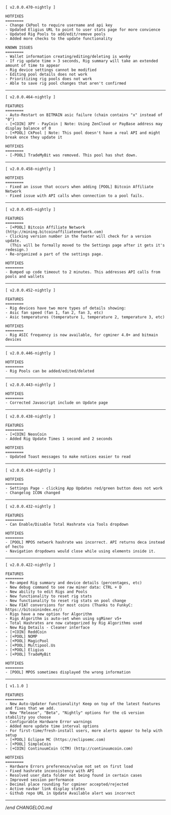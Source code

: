 
    [ v2.0.0.470-nightly ]

    HOTFIXES
    ========
    - Change CkPool to require username and api key
    - Updated Eligius URL to point to user stats page for more convience
    - Updated Rig Pools to add/edit/remove pools
    - Added more checks to the update functionality

    KNOWN ISSUES
    ========
    - Wallet information creating/editing/deleting is wonky
    - If rig update time > 3 seconds, Rig summary will take an extended amount of time to appear
    - Rig device settings cannot be modified
    - Editing pool details does not work
    - Prioritizing rig pools does not work
    - Able to save rig pool changes that aren't confirmed

---

    [ v2.0.0.464-nightly ]

    FEATURES
    ========
    - Auto-Restart on BITMAIN asic failure (chain contains "x" instead of "0")
    - [+COIN] XPY - PayCoin | Note: Using ZenCloud or PayBase address may display balance of 0
    - [+POOL] CkPool | Note: This pool doesn't have a real API and might break once they update it

    HOTFIXES
    ========
    - [-POOL] TradeMyBit was removed. This pool has shut down.

---

    [ v2.0.0.458-nightly ]

    HOTFIXES
    ========
    - Fixed an issue that occurs when adding [POOL] Bitcoin Affiliate Network
    - Fixed issue with API calls when connection to a pool fails.

---

    [ v2.0.0.455-nightly ]

    FEATURES
    ========
    - [+POOL] Bitcoin Affiliate Network (http://mining.bitcoinaffiliatenetwork.com)
    - Clicking version number in the footer will check for a version update.
      (This will be formally moved to the Settings page after it gets it's redesign.)
    - Re-organized a part of the settings page.

    HOTFIXES
    ========
    - Bumped up code timeout to 2 minutes. This addresses API calls from pools and wallets

---

    [ v2.0.0.452-nightly ]

    FEATURES
    ========
    - Rig devices have two more types of details showing:
    - Asic fan speed (fan 1, fan 2, fan 3, etc)
    - Asic temperatures (temperature 1, temperature 2, temperature 3, etc)

    HOTFIXES
    ========
    - Rig ASIC frequency is now available, for cgminer 4.0+ and bitmain devices

---

    [ v2.0.0.446-nightly ]

    HOTFIXES
    ========
    - Rig Pools can be added/edited/deleted

---

    [ v2.0.0.443-nightly ]

    HOTFIXES
    ========
    - Corrected Javascript include on Update page

---

    [ v2.0.0.438-nightly ]

    FEATURES
    ========
    - [+COIN] NeosCoin
    - Added Rig Update Times 1 second and 2 seconds

    HOTFIXES
    ========
    - Updated Toast messages to make notices easier to read

---

    [ v2.0.0.434-nightly ]

    HOTFIXES
    ========
    - Settings Page - clicking App Updates red/green button does not work
    - Changelog ICON changed

---

    [ v2.0.0.432-nightly ]

    FEATURES
    ========
    - Can Enable/Disable Total Hashrate via Tools dropdown

    HOTFIXES
    ========
    - [POOL] MPOS network hashrate was incorrect. API returns deca instead of hecto
    - Navigation dropdowns would close while using elements inside it.

---

    [ v2.0.0.422-nightly ]

    FEATURES
    ========
    - Re-amped Rig summary and device details (percentages, etc)
    - New debug command to see raw miner data: CTRL + D
    - New ability to edit Rigs and Pools
    - New functionality to reset rig stats
    - New functionality to reset rig stats on pool change
    - New FIAT conversions for most coins (Thanks to FunkyC: https://bitcoinindex.es/)
    - Rigs have a new option for Algorithm
    - Rigs Algorithm is auto-set when using sgMiner v5+
    - Total Hashrates are now categorized by Rig Algorithms used
    - New Rig Details - Cleaner interface
    - [+COIN] ReddCoin
    - [+POOL] NOMP
    - [+POOL] MagicPool
    - [+POOL] Multipool.Us
    - [+POOL] Eligius
    - [+POOL] TradeMyBit

    HOTFIXES
    ========
    - [POOL] MPOS sometimes displayed the wrong information

---

    [ v1.1.0 ]

    FEATURES
    ========
    - New Auto-Updater functionality! Keep on top of the latest features and fixes that we add.
    - New "Release", "Beta", "Nightly" options for the cG version stability you choose
    - Configurable Hardware Error warnings
    - Added more update time interval options
    - For first-time/fresh-install users, more alerts appear to help with setup
    - [+POOL] Eclipse MC (https://eclipsemc.com)
    - [+POOL] SimpleCoin
    - [+COIN] ContinuumCoin (CTM) (http://continuumcoin.com)

    HOTFIXES
    ========
    - Hardware Errors preference/value not set on first load
    - Fixed hashrate inconsistency with API
    - Resolved user_data folder not being found in certain cases
    - Improved session performance
    - Decimal place rounding for cgminer accepted/rejected
    - Active navbar link display states
    - Github repo URL in Update Available alert was incorrect

---

/*end CHANGELOG.md*
